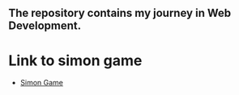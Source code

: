 ## The repository contains my journey in Web Development.

# Link to simon game

* [Simon Game](https://simongamebydv.netlify.app/)
